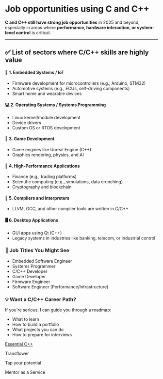 # Job opportunities using C and C++

**C and C++ still have strong job opportunities** in 2025 and beyond, especially in areas where **performance, hardware interaction, or system-level control** is critical.

---

## ✅ List of sectors where C/C++ skills are highly value
 
#### 🔧 **1. Embedded Systems / IoT**
- Firmware development for microcontrollers (e.g., Arduino, STM32)
- Automotive systems (e.g., ECUs, self-driving components)
- Smart home and wearable devices

#### 💻 **2. Operating Systems / Systems Programming**
- Linux kernel/module development
- Device drivers
- Custom OS or RTOS development

#### 🧠 **3. Game Development**
- Game engines like Unreal Engine (C++)
- Graphics rendering, physics, and AI

#### 🚀 **4. High-Performance Applications**
- Finance (e.g., trading platforms)
- Scientific computing (e.g., simulations, data crunching)
- Cryptography and blockchain

#### 🧪 **5. Compilers and Interpreters**
- LLVM, GCC, and other compiler tools are written in C/C++

#### 🖥️ **6. Desktop Applications**
- GUI apps using Qt (C++)
- Legacy systems in industries like banking, telecom, or industrial control

### 💼 **Job Titles You Might See**
- Embedded Software Engineer  
- Systems Programmer  
- C/C++ Developer  
- Game Developer  
- Firmware Engineer  
- Software Engineer (Performance/Infrastructure)

### 💡 Want a C/C++ Career Path?
If you're serious, I can guide you through a roadmap:
- What to learn
- How to build a portfolio
- What projects you can do
- How to prepare for interviews

<a href="https://github.com/RaviTambade/tflcpp/tree/main/Notes/CPP/cpp.md">Essential C++</a>

<p>Transflower</p>
<p>Tap your potential</p>
<p>Mentor as a Service</p>